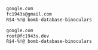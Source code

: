 
```txt
google.com
fc1943s@gmail.com
R$4-%!@ bomb-database-binoculars
```

```txt
google.com
root@fc1943s.dev
R$4-%!@ bomb-database-binoculars
```
